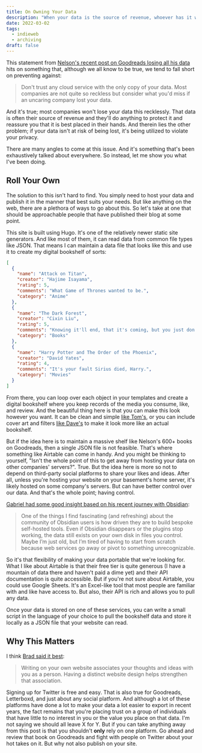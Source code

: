 ```yaml
---
title: On Owning Your Data
description: "When your data is the source of revenue, whoever has it will do anything to protect it and reassure you that it is best placed in their hands. But when it isn't at risk of being lost, it's being utilized to violate your privacy."
date: 2022-03-02
tags:
  - indieweb
  - archiving
draft: false
---
```


This statement from [Nelson's recent post on Goodreads losing all his data](https://www.somebits.com/weblog/tech/bad/goodreads-lost-all-my-data.html) hits on something that, although we all know to be true, we tend to fall short on preventing against:

> Don't trust any cloud service with the only copy of your data. Most companies are not quite so reckless but consider what you'd miss if an uncaring company lost your data.

And it's true; most companies won't lose your data this recklessly. That data is often their source of revenue and they'll do anything to protect it and reassure you that it is best placed in their hands. And therein lies the other problem; if your data isn't at risk of being lost, it's being utilized to violate your privacy.

There are many angles to come at this issue. And it's something that's been exhaustively talked about everywhere. So instead, let me show you what I've been doing.

## Roll Your Own
The solution to this isn't hard to find. You simply need to host your data and publish it in the manner that best suits your needs. But like anything on the web, there are a plethora of ways to go about this. So let's take at one that should be approachable people that have published their blog at some point.

This site is built using Hugo. It's one of the relatively newer static site generators. And like most of them, it can read data from common file types like JSON. That means I can maintain a data file that looks like this and use it to create my digital bookshelf of sorts:
```json
[
  {
    "name": "Attack on Titan",
    "creator": "Hajime Isayama",
    "rating": 5,
    "comments": "What Game of Thrones wanted to be.",
    "category": "Anime"
  },
  {
    "name": "The Dark Forest",
    "creator": "Cixin Liu",
    "rating": 5,
    "comments": "Knowing it'll end, that it's coming, but you just don't know when. The anxiety eats away at you until you destroy yourself.",
    "category": "Books"
  },
  {
    "name": "Harry Potter and The Order of the Phoenix",
    "creator": "David Yates",
    "rating": 4,
    "comments": "It's your fault Sirius died, Harry.",
    "category": "Movies"
  }
]
```

From there, you can loop over each object in your templates and create a digital bookshelf where you keep records of the media you consume, like, and review. And the beautiful thing here is that you can make this look however you want. It can be clean and simple [like Tom's](https://macwright.com/reading/), or you can include cover art and filters [like Dave's](https://daverupert.com/bookshelf) to make it look more like an actual bookshelf.

But if the idea here is to maintain a massive shelf like Nelson's 600+ books on Goodreads, then a single JSON file is not feasible. That's where something like Airtable can come in handy. And you might be thinking to yourself, "Isn't the whole point of this to get away from hosting your data on other companies' servers?". True. But the idea here is more so not to depend on third-party social platforms to share your likes and ideas. After all, unless you're hosting your website on your basement's home server, it's likely hosted on some company's servers. But can have better control over our data. And that's the whole point; having control.

[Gabriel had some good insight based on his recent journey with Obsidian](https://www.macdrifter.com/2022/03/roll-your-own.html?utm_source=dlvr.it&utm_medium=twitter):

> One of the things I find fascinating (and refreshing) about the community of Obsidian users is how driven they are to build bespoke self-hosted tools. Even if Obsidian disappears or the plugins stop working, the data still exists on your own disk in files you control. Maybe I’m just old, but I’m tired of having to start from scratch because web services go away or pivot to something unrecognizable.

So it's that flexibility of making your data portable that we're looking for. What I like about Airtable is that their free tier is quite generous (I have a mountain of data there and haven't paid a dime yet) and their API documentation is quite accessible. But if you're not sure about Airtable, you could use Google Sheets. It's an Excel-like tool that most people are familiar with and like have access to. But also, their API is rich and allows you to pull any data.

Once your data is stored on one of these services, you can write a small script in the language of your choice to pull the bookshelf data and store it locally as a JSON file that your website can read.

## Why This Matters
I think [Brad said it best](https://bradfrost.com/blog/post/write-on-your-own-website/):

> Writing on your own website associates your thoughts and ideas with you as a person. Having a distinct website design helps strengthen that association.

Signing up for Twitter is free and easy. That is also true for Goodreads, Letterboxd, and just about any social platform. And although a lot of these platforms have done a lot to make your data a lot easier to export in recent years, the fact remains that you're placing trust on a group of individuals that have little to no interest in you or the value you place on that data. I'm not saying we should all leave X for Y. But if you can take anything away from this post is that you shouldn't **only** rely on one platform. Go ahead and review that book on Goodreads and fight with people on Twitter about your hot takes on it. But why not also publish on your site.